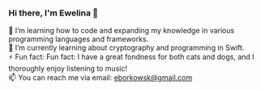 ### Hi there, I'm Ewelina 👋
🔭 I’m learning how to code and expanding my knowledge in various programming languages and frameworks.
<br />
🌱 I’m currently learning about cryptography and programming in Swift.
<br />
⚡ Fun fact: Fun fact: I have a great fondness for both cats and dogs, and I thoroughly enjoy listening to music!
<br />
📫 You can reach me via email: eborkowsk@gmail.com
<!--
**Eborkowska/Eborkowska** is a ✨ _special_ ✨ repository because its `README.md` (this file) appears on your GitHub profile.

Here are some ideas to get you started:

- 🔭 I’m currently working on ...
 🌱 I’m currently learning about cryptography and programming in SwiftUI.
- 👯 I’m looking to collaborate on ...
- 🤔 I’m looking for help with ...
- 💬 Ask me about ...
- 📫 How to reach me: ...
- 😄 Pronouns: ...
- ⚡ Fun fact: ...
-->
